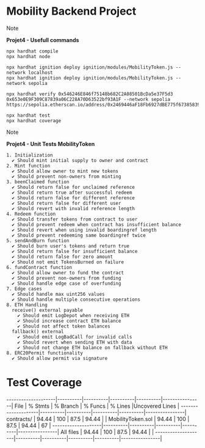 # Mobility Backend Project

> [!NOTE]
> **Projet4 - Usefull commands**

```shell
npx hardhat compile
npx hardhat node

npx hardhat ignition deploy ignition/modules/MobilityToken.js --network localhost
npx hardhat ignition deploy ignition/modules/MobilityToken.js --network sepolia

npx hardhat verify 0x546246E846f75148b682C2A08501BcDa5e37F5d3 0x653e0E9F309C87839a06C228A70D63522bf93A1F --network sepolia
https://sepolia.etherscan.io/address/0x2469446aF18Fb6927dBE775f67385839d5c1c7F0#code

npx hardhat test
npx hardhat coverage

```
> [!NOTE]
> **Projet4 - Unit Tests MobilityToken**

    1. Initialization 
      ✔ Should mint initial supply to owner and contract
    2. Mint function
      ✔ Should allow owner to mint new tokens
      ✔ Should prevent non-owners from minting
    3. beenClaimed function
      ✔ Should return false for unclaimed reference
      ✔ Should return true after successful redeem
      ✔ Should return false for different reference
      ✔ Should return false for different user
      ✔ Should revert with invalid reference length
    4. Redeem function
      ✔ Should transfer tokens from contract to user
      ✔ Should prevent redeem when contract has insufficient balance
      ✔ Should revert when using invalid boardingref length
      ✔ Should prevent redeeming same boardingref twice
    5. sendAndBurn function
      ✔ Should burn user's tokens and return true
      ✔ Should return false for insufficient balance
      ✔ Should return false for zero amount
      ✔ Should not emit TokensBurned on failure
    6. fundContract function
      ✔ Should allow owner to fund the contract
      ✔ Should prevent non-owners from funding
      ✔ Should handle edge case of overfunding
    7. Edge cases
      ✔ Should handle max uint256 values
      ✔ Should handle multiple consecutive operations
    8. ETH Handling
      receive() external payable
        ✔ Should emit LogDepot when receiving ETH
        ✔ Should increase contract ETH balance
        ✔ Should not affect token balances
      fallback() external
        ✔ Should emit LogBadCall for invalid calls
        ✔ Should revert when sending ETH with data
        ✔ Should not change ETH balance on fallback without ETH
    8. ERC20Permit functionality
      ✔ Should allow permit via signature

# Test Coverage

--------------------|----------|----------|----------|----------|----------------|
File                |  % Stmts | % Branch |  % Funcs |  % Lines |Uncovered Lines |
--------------------|----------|----------|----------|----------|----------------|
 contracts/         |    94.44 |      100 |     87.5 |    94.44 |                |
  MobilityToken.sol |    94.44 |      100 |     87.5 |    94.44 |             67 |
--------------------|----------|----------|----------|----------|----------------|
All files           |    94.44 |      100 |     87.5 |    94.44 |                |
--------------------|----------|----------|----------|----------|----------------|

